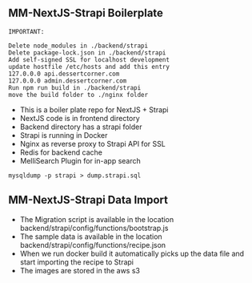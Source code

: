 ## MM-NextJS-Strapi Boilerplate

```
IMPORTANT:

Delete node_modules in ./backend/strapi
Delete package-lock.json in ./backend/strapi
Add self-signed SSL for localhost development
update hostfile /etc/hosts and add this entry
127.0.0.0 api.dessertcorner.com
127.0.0.0 admin.dessertcorner.com
Run npm run build in ./backend/strapi
move the build folder to ./nginx folder
```
- This is a boiler plate repo for NextJS + Strapi
- NextJS code is in frontend directory
- Backend directory has a strapi folder
- Strapi is running in Docker
- Nginx as reverse proxy to Strapi API for SSL
- Redis for backend cache
- MelliSearch Plugin for in-app search

```
mysqldump -p strapi > dump.strapi.sql
```


## MM-NextJS-Strapi Data Import

 - The Migration script is available in the location backend/strapi/config/functions/bootstrap.js
 - The sample data is available in the location backend/strapi/config/functions/recipe.json
 - When we run docker build it automatically picks up the data file and start importing the recipe to Strapi
 - The images are stored in the aws s3
